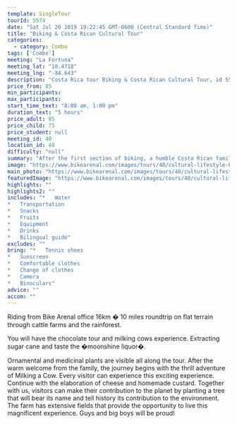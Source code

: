 ```yaml
---
template: SingleTour
tourId: 5574
date: "Sat Jul 20 2019 19:22:45 GMT-0600 (Central Standard Time)"
title: "Biking & Costa Rican Cultural Tour"
categories: 
  - category: Combo
tags: ['Combo']
meeting: "La Fortuna"
meeting_lat: "10.4718"
meeting_lng: "-84.643"
description: "Costa Rica tour Biking & Costa Rican Cultural Tour, id 5574"
price_from: 85
min_participants: 
max_participants: 
start_time_text: "8:00 am, 1:00 pm"
duration_text: "5 hours"
price_adult: 85
price_child: 75
price_student: null
meeting_id: 40
location_id: 40
difficulty: "null"
summary: "After the first section of biking, a humble Costa Rican family will show us how the people used to live, the way they used to produce their own food and all the things needed for the daily living."
image: "https://www.bikearenal.com/images/tours/40/cultural-lifestyle-biking.jpg"
main_photo: "https://www.bikearenal.com/images/tours/40/cultural-lifestyle-biking.jpg"
featuredImage: "https://www.bikearenal.com/images/tours/40/cultural-lifestyle-biking.jpg"
highlights: ""
highlights2: ""
includes: "*   Water
*   Transportation
*   Snacks
*   Fruits
*   Equipment
*   Drinks
*   Bilingual guide"
excludes: ""
bring: "*   Tennis shoes
*   Sunscreen
*   Comfortable clothes
*   Change of clothes
*   Camera
*   Binoculars"
advice: ""
accom: ""
---
```

Riding from Bike Arenal office 16km � 10 miles roundtrip on flat terrain through cattle farms and the rainforest.

You will have the chocolate tour and milking cows experience. Extracting sugar cane and taste the �moonshine liquor�.

Ornamental and medicinal plants are visible all along the tour. After the warm welcome from the family, the journey begins with the thrill adventure of Milking a Cow. Every visitor can experience this exciting experience. Continue with the elaboration of cheese and homemade custard. Together with us, visitors can make their contribution to the planet by planting a tree that will bear its name and tell history its contribution to the environment. The farm has extensive fields that provide the opportunity to live this magnificent experience. Guys and big boys will be proud!